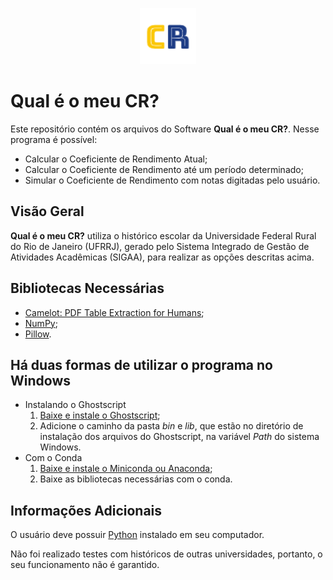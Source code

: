 <p align="center">
  <img src="https://github.com/juliarobaina/Meu-Coeficiente-De-Rendimento/blob/main/img/logo-3.png" width="90" height="90"/>
</p>

# Qual é o meu CR?
  <p>Este repositório contém os arquivos do Software <b>Qual é o meu CR?</b>. Nesse programa é possível:</p>

  <ul>
    <li>Calcular o Coeficiente de Rendimento Atual;</li>
    <li>Calcular o Coeficiente de Rendimento até um período determinado;</li>
    <li>Simular o Coeficiente de Rendimento com notas digitadas pelo usuário.</li>
  </ul>
  
## Visão Geral
  <p><b>Qual é o meu CR?</b> utiliza o histórico escolar da Universidade Federal Rural do Rio de Janeiro (UFRRJ), gerado pelo Sistema Integrado de Gestão de Atividades Acadêmicas (SIGAA), para realizar as opções descritas acima.</p>
  
## Bibliotecas Necessárias
  <ul>
    <li><a href="https://github.com/camelot-dev/camelot">Camelot: PDF Table Extraction for Humans</a>;</li>
    <li><a href="https://github.com/numpy/numpy">NumPy</a>;</li>
    <li><a href="https://github.com/python-pillow/Pillow">Pillow</a>.</li>
  </ul>
  
## Há duas formas de utilizar o programa no Windows
  <ul>
    <li>Instalando o Ghostscript
        <ol>
          <li><a href="https://www.ghostscript.com/download/gsdnld.html">Baixe e instale o Ghostscript</a>;</li>
          <li>Adicione o caminho da pasta <em>bin</em> e <em>lib</em>, que estão no diretório de instalação dos arquivos do Ghostscript, na variável <em>Path</em> do sistema Windows.</li>
        </ol>
    </li>
    <li>Com o Conda
        <ol>
          <li><a href="https://docs.conda.io/projects/conda/en/latest/user-guide/install/windows.html">Baixe e instale o Miniconda ou Anaconda</a>;</li>
          <li>Baixe as bibliotecas necessárias com o conda.</li>
        </ol>
    </li>
  </ul>
  
## Informações Adicionais
  <p>O usuário deve possuir <a href="https://www.python.org/">Python</a> instalado em seu computador.</p>
  <p>Não foi realizado testes com históricos de outras universidades, portanto, o seu funcionamento não é garantido.</p>



